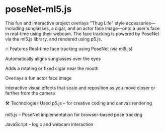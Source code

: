 # poseNet-ml5.js
This fun and interactive project overlays "Thug Life" style accessories—including sunglasses, a cigar, and an actor face image—onto a user's face in real-time using their webcam. The face tracking is powered by PoseNet via the ml5.js library, and rendered using p5.js.

🔥 Features
Real-time face tracking using PoseNet (via ml5.js)

Automatically aligns sunglasses over the eyes

Adds a rotating or fixed cigar near the mouth

Overlays a fun actor face image

Interactive visual effects that scale and reposition as you move closer or farther from the camera

🛠 Technologies Used
p5.js – for creative coding and canvas rendering

ml5.js – PoseNet implementation for browser-based pose tracking

JavaScript – logic and webcam interaction
